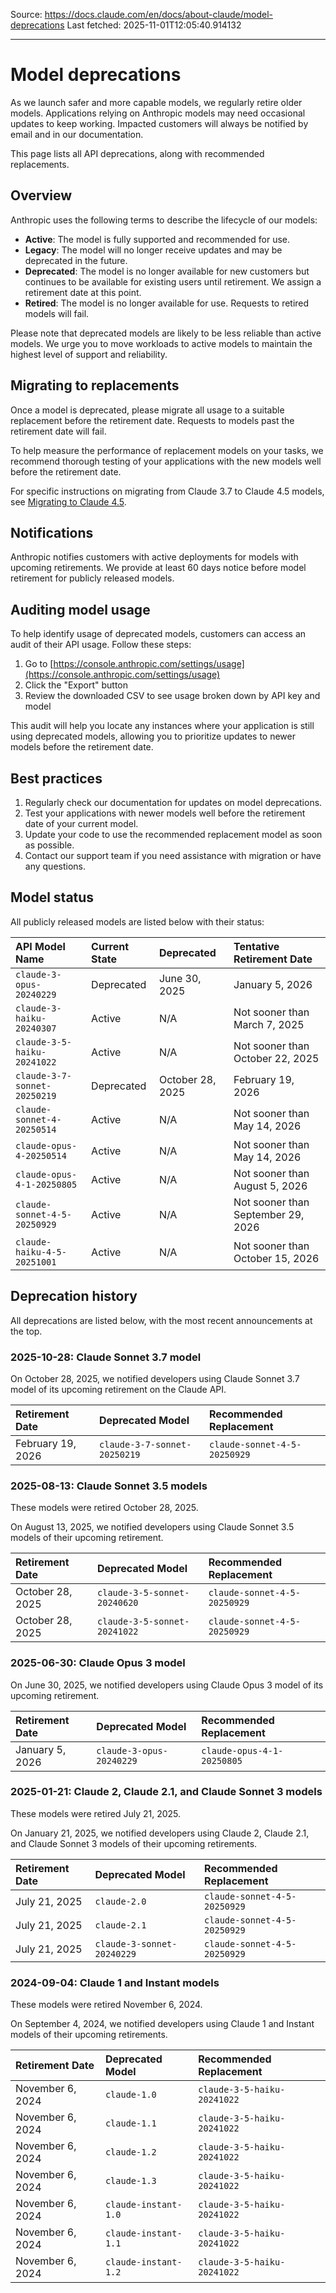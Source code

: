 Source: https://docs.claude.com/en/docs/about-claude/model-deprecations
Last fetched: 2025-11-01T12:05:40.914132

---

# Model deprecations

As we launch safer and more capable models, we regularly retire older models. Applications relying on Anthropic models may need occasional updates to keep working. Impacted customers will always be notified by email and in our documentation.

This page lists all API deprecations, along with recommended replacements.

## Overview

Anthropic uses the following terms to describe the lifecycle of our models:

* **Active**: The model is fully supported and recommended for use.
* **Legacy**: The model will no longer receive updates and may be deprecated in the future.
* **Deprecated**: The model is no longer available for new customers but continues to be available for existing users until retirement. We assign a retirement date at this point.
* **Retired**: The model is no longer available for use. Requests to retired models will fail.

<Warning>
  Please note that deprecated models are likely to be less reliable than active models. We urge you to move workloads to active models to maintain the highest level of support and reliability.
</Warning>

## Migrating to replacements

Once a model is deprecated, please migrate all usage to a suitable replacement before the retirement date. Requests to models past the retirement date will fail.

To help measure the performance of replacement models on your tasks, we recommend thorough testing of your applications with the new models well before the retirement date.

For specific instructions on migrating from Claude 3.7 to Claude 4.5 models, see [Migrating to Claude 4.5](/en/docs/about-claude/models/migrating-to-claude-4).

## Notifications

Anthropic notifies customers with active deployments for models with upcoming retirements. We provide at least 60 days notice before model retirement for publicly released models.

## Auditing model usage

To help identify usage of deprecated models, customers can access an audit of their API usage. Follow these steps:

1. Go to [https://console.anthropic.com/settings/usage](https://console.anthropic.com/settings/usage)
2. Click the "Export" button
3. Review the downloaded CSV to see usage broken down by API key and model

This audit will help you locate any instances where your application is still using deprecated models, allowing you to prioritize updates to newer models before the retirement date.

## Best practices

1. Regularly check our documentation for updates on model deprecations.
2. Test your applications with newer models well before the retirement date of your current model.
3. Update your code to use the recommended replacement model as soon as possible.
4. Contact our support team if you need assistance with migration or have any questions.

## Model status

All publicly released models are listed below with their status:

| API Model Name               | Current State | Deprecated       | Tentative Retirement Date          |
| :--------------------------- | :------------ | :--------------- | :--------------------------------- |
| `claude-3-opus-20240229`     | Deprecated    | June 30, 2025    | January 5, 2026                    |
| `claude-3-haiku-20240307`    | Active        | N/A              | Not sooner than March 7, 2025      |
| `claude-3-5-haiku-20241022`  | Active        | N/A              | Not sooner than October 22, 2025   |
| `claude-3-7-sonnet-20250219` | Deprecated    | October 28, 2025 | February 19, 2026                  |
| `claude-sonnet-4-20250514`   | Active        | N/A              | Not sooner than May 14, 2026       |
| `claude-opus-4-20250514`     | Active        | N/A              | Not sooner than May 14, 2026       |
| `claude-opus-4-1-20250805`   | Active        | N/A              | Not sooner than August 5, 2026     |
| `claude-sonnet-4-5-20250929` | Active        | N/A              | Not sooner than September 29, 2026 |
| `claude-haiku-4-5-20251001`  | Active        | N/A              | Not sooner than October 15, 2026   |

## Deprecation history

All deprecations are listed below, with the most recent announcements at the top.

### 2025-10-28: Claude Sonnet 3.7 model

On October 28, 2025, we notified developers using Claude Sonnet 3.7 model of its upcoming retirement on the Claude API.

| Retirement Date   | Deprecated Model             | Recommended Replacement      |
| :---------------- | :--------------------------- | :--------------------------- |
| February 19, 2026 | `claude-3-7-sonnet-20250219` | `claude-sonnet-4-5-20250929` |

### 2025-08-13: Claude Sonnet 3.5 models

<Note>
  These models were retired October 28, 2025.
</Note>

On August 13, 2025, we notified developers using Claude Sonnet 3.5 models of their upcoming retirement.

| Retirement Date  | Deprecated Model             | Recommended Replacement      |
| :--------------- | :--------------------------- | :--------------------------- |
| October 28, 2025 | `claude-3-5-sonnet-20240620` | `claude-sonnet-4-5-20250929` |
| October 28, 2025 | `claude-3-5-sonnet-20241022` | `claude-sonnet-4-5-20250929` |

### 2025-06-30: Claude Opus 3 model

On June 30, 2025, we notified developers using Claude Opus 3 model of its upcoming retirement.

| Retirement Date | Deprecated Model         | Recommended Replacement    |
| :-------------- | :----------------------- | :------------------------- |
| January 5, 2026 | `claude-3-opus-20240229` | `claude-opus-4-1-20250805` |

### 2025-01-21: Claude 2, Claude 2.1, and Claude Sonnet 3 models

<Note>
  These models were retired July 21, 2025.
</Note>

On January 21, 2025, we notified developers using Claude 2, Claude 2.1, and Claude Sonnet 3 models of their upcoming retirements.

| Retirement Date | Deprecated Model           | Recommended Replacement      |
| :-------------- | :------------------------- | :--------------------------- |
| July 21, 2025   | `claude-2.0`               | `claude-sonnet-4-5-20250929` |
| July 21, 2025   | `claude-2.1`               | `claude-sonnet-4-5-20250929` |
| July 21, 2025   | `claude-3-sonnet-20240229` | `claude-sonnet-4-5-20250929` |

### 2024-09-04: Claude 1 and Instant models

<Note>
  These models were retired November 6, 2024.
</Note>

On September 4, 2024, we notified developers using Claude 1 and Instant models of their upcoming retirements.

| Retirement Date  | Deprecated Model     | Recommended Replacement     |
| :--------------- | :------------------- | :-------------------------- |
| November 6, 2024 | `claude-1.0`         | `claude-3-5-haiku-20241022` |
| November 6, 2024 | `claude-1.1`         | `claude-3-5-haiku-20241022` |
| November 6, 2024 | `claude-1.2`         | `claude-3-5-haiku-20241022` |
| November 6, 2024 | `claude-1.3`         | `claude-3-5-haiku-20241022` |
| November 6, 2024 | `claude-instant-1.0` | `claude-3-5-haiku-20241022` |
| November 6, 2024 | `claude-instant-1.1` | `claude-3-5-haiku-20241022` |
| November 6, 2024 | `claude-instant-1.2` | `claude-3-5-haiku-20241022` |